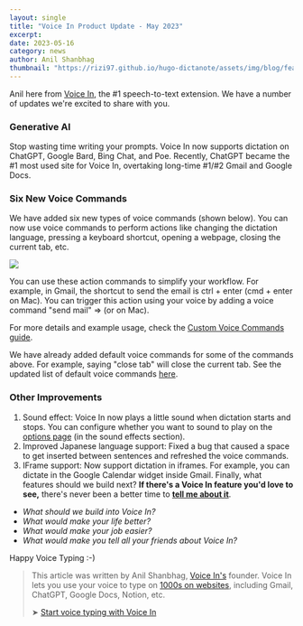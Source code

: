```yaml
---
layout: single
title: "Voice In Product Update - May 2023"
excerpt:
date: 2023-05-16
category: news
author: Anil Shanbhag
thumbnail: "https://rizi97.github.io/hugo-dictanote/assets/img/blog/featured.jpg"
---
```


Anil here from [Voice In](https://sendy.dictanote.co/l/G9x2wcKDOQ2hHinqZqPKXg/EJGqyKNKJ892M4OreEYxQi763g/ZGwZb17P6GNPPI7lApDiiQ), the #1 speech-to-text extension. We have a number of updates we're excited to share with you. 

### Generative AI
Stop wasting time writing your prompts. Voice In now supports dictation on ChatGPT, Google Bard, Bing Chat, and Poe. Recently, ChatGPT became the #1 most used site for Voice In, overtaking long-time #1/#2 Gmail and Google Docs.

### Six New Voice Commands
We have added six new types of voice commands (shown below). You can now use voice commands to perform actions like changing the dictation language, pressing a keyboard shortcut, opening a webpage, closing the current tab, etc.

![](https://rizi97.github.io/hugo-dictanote/assets/img/blog/Screenshot_2023-05-16_at_10.10.09_AM.width-800.jpg)

You can use these action commands to simplify your workflow. For example, in Gmail, the shortcut to send the email is ctrl + enter (cmd + enter on Mac). You can trigger this action using your voice by adding a voice command "send mail" => (or on Mac).

For more details and example usage, check the [Custom Voice Commands guide](https://sendy.dictanote.co/l/G9x2wcKDOQ2hHinqZqPKXg/qh5nOTZYCDuL1J1VmAuppA/ZGwZb17P6GNPPI7lApDiiQ). 

We have already added default voice commands for some of the commands above. For example, saying "close tab" will close the current tab. See the updated list of default voice commands [here](https://sendy.dictanote.co/l/G9x2wcKDOQ2hHinqZqPKXg/vFKsGdlsUrOb0zvAzKbz6w/ZGwZb17P6GNPPI7lApDiiQ). 

### Other Improvements
1. Sound effect: Voice In now plays a little sound when dictation starts and stops. You can configure whether you want to sound to play on the [options page](https://sendy.dictanote.co/l/G9x2wcKDOQ2hHinqZqPKXg/YOxLgM47Ifb8lg8892pCKwPQ/ZGwZb17P6GNPPI7lApDiiQ) (in the sound effects section). 
2. Improved Japanese language support: Fixed a bug that caused a space to get inserted between sentences and refreshed the voice commands.
3. IFrame support: Now support dictation in iframes. For example, you can dictate in the Google Calendar widget inside Gmail.
Finally, what features should we build next? **If there's a Voice In feature you'd love to see,** there's never been a better time to **[tell me about it](mailto:support@dictanote.co)**.

- *What should we build into Voice In?*
- *What would make your life better?*
- *What would make your job easier?*
- *What would make you tell all your friends about Voice In?*

Happy Voice Typing :-)

> This article was written by Anil Shanbhag, [Voice In's](/voicein/) founder. Voice In lets you use your voice to type on [1000s on websites](https://dictanote.co/voicein/apps/), including Gmail, ChatGPT, Google Docs, Notion, etc.
> 
> ➤ [Start voice typing with Voice In](/voicein/)